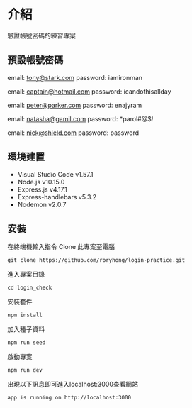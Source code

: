 # 介紹
驗證帳號密碼的練習專案

## 預設帳號密碼

  email: tony@stark.com
  password: iamironman


  email: captain@hotmail.com
  password: icandothisallday


  email: peter@parker.com
  password: enajyram


  email: natasha@gamil.com
  password: *parol#@$!


  email: nick@shield.com
  password: password

## 環境建置
- Visual Studio Code v1.57.1
- Node.js v10.15.0
- Express.js v4.17.1
- Express-handlebars v5.3.2
- Nodemon v2.0.7

## 安裝
在終端機輸入指令 Clone 此專案至電腦

    git clone https://github.com/roryhong/login-practice.git

進入專案目錄

    cd login_check

安裝套件

    npm install

加入種子資料

    npm run seed

啟動專案

    npm run dev

出現以下訊息即可進入localhost:3000查看網站

    app is running on http://localhost:3000

    

